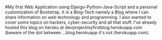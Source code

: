 #My first Web Application using Django-Python-Java-Script and a personal customization of Bootstrap. It is a Blog-Tech namely a Blog where I can share information on web technology and programming. I also wanted to cover some topics on hackers, cyber-security and all that stuff.
I've already hosted this blog on heroku at devprojectmyfirstblog.herokuapp.com (beware of the dot between ...blog.herokuapp it's not /herokuapp.com).


